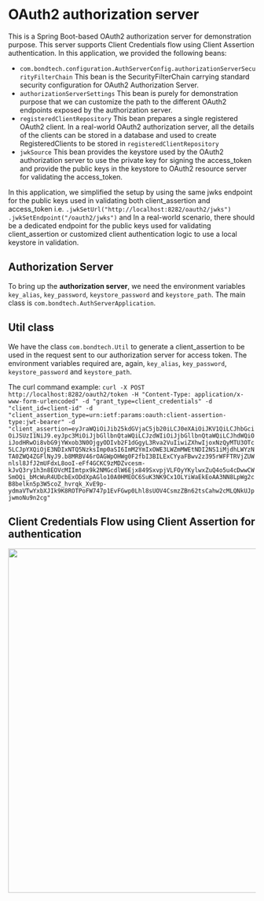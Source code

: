 # OAuth2 authorization server

This is a Spring Boot-based OAuth2 authorization server for demonstration purpose. This server supports
Client Credentials flow using Client Assertion authentication.
In this application, we provided the following beans:

* `com.bondtech.configuration.AuthServerConfig.authorizationServerSecurityFilterChain` This bean is 
the SecurityFilterChain carrying standard security configuration for OAuth2 Authorization 
Server.
* `authorizationServerSettings` This bean is purely for demonstration purpose that we can customize the path to the
different OAuth2 endpoints exposed by the authorization server.
*  `registeredClientRepository` This bean prepares a single registered OAuth2 client. In a real-world OAuth2 
authorization server, all the details of the clients can be stored in a database and used to create RegisteredClients to
be stored in `registeredClientRepository`
* `jwkSource` This bean provides the keystore used by the OAuth2 authorization server to use the private key for signing
the access_token and provide the public keys in the keystore to OAuth2 resource server for validating the access_token.

In this application, we simplified the setup by using the same jwks endpoint for the public keys used in
validating both client_assertion and access_token i.e. `.jwkSetUrl("http://localhost:8282/oauth2/jwks")` 
`.jwkSetEndpoint("/oauth2/jwks")` and In a real-world scenario, there should be a dedicated endpoint for
the public keys used for validating client_assertion or customized client authentication logic to use a local keystore
in validation.

## Authorization Server
To bring up the **authorization server**, we  need the environment variables `key_alias`, `key_password`, `keystore_password` and 
`keystore_path`. The main class is `com.bondtech.AuthServerApplication`.

## Util class

We have the class `com.bondtech.Util` to generate a client_assertion to be used in the request sent to our authorization
server for access token. The environment variables required are, again, `key_alias`, `key_password`, `keystore_password` and 
`keystore_path`.

The curl command example:
`curl -X POST http://localhost:8282/oauth2/token -H "Content-Type: application/x-www-form-urlencoded" -d "grant_type=client_credentials" -d "client_id=client-id" -d "client_assertion_type=urn:ietf:params:oauth:client-assertion-type:jwt-bearer" -d "client_assertion=eyJraWQiOiJib25kdGVjaC5jb20iLCJ0eXAiOiJKV1QiLCJhbGciOiJSUzI1NiJ9.eyJpc3MiOiJjbGllbnQtaWQiLCJzdWIiOiJjbGllbnQtaWQiLCJhdWQiOiJodHRwOi8vbG9jYWxob3N0OjgyODIvb2F1dGgyL3Rva2VuIiwiZXhwIjoxNzQyMTU3OTc5LCJpYXQiOjE3NDIxNTQ5NzksImp0aSI6ImM2YmIxOWE3LWZmMWEtNDI2NS1iMjdhLWYzNTA0ZWQ4ZGFlNyJ9.b8MRBV46rOAGWpOHWg0F2fbI3BILExCYyaFBwv2z395rWFFTRVjZUWnlsl8JfJ2mUFdxL8ooI-eFf4GCKC9zMDZvcesm-kJvQ3ry1h3n8EOVcMIImtpx9k2NMGcdlW6Ejx849SxvpjVLFOyYKylwxZuQ4o5u4cDwwCWSmOQi_bMcWuR4UDcbExODdXpAGlo10A0HMEOC6SuK3NK9Cx1OLYiWaEkEoAA3NN8LpWg2cB8belkn5p3W5coZ_hvrqk_XvE9p-ydmaVTwYxbXJIk9K8ROTPoFW747p1EvFGwp0Lhl8sUOV4CsmzZBn62tsCahw2cMLQNkUJpjwmoNu9n2cg"`


## Client Credentials Flow using Client Assertion for authentication
<img src="https://github.com/user-attachments/assets/672cc4e8-ca85-42bb-b7a4-ca1d747d4647" width="700"/>

<!-- original raw code after pasting the image
![image](https://github.com/user-attachments/assets/298d033d-e2b4-4d00-bddc-c7caf44109d0)
-->

